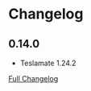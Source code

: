 # Changelog

## 0.14.0

* Teslamate 1.24.2

[Full Changelog](https://github.com/matt-FFFFFF/hassio-addon-teslamate/blob/main/CHANGELOG-FULL.md)
